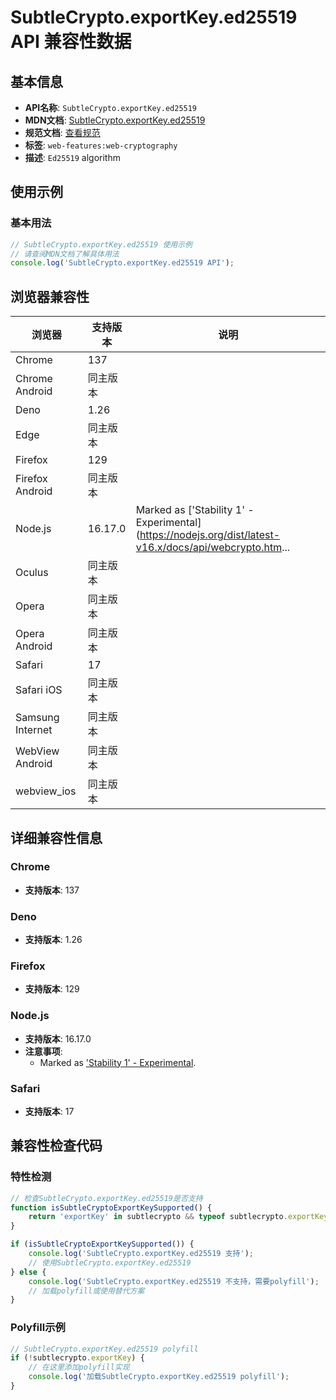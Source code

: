 # SubtleCrypto.exportKey.ed25519 API 兼容性数据

## 基本信息

- **API名称**: `SubtleCrypto.exportKey.ed25519`
- **MDN文档**: [SubtleCrypto.exportKey.ed25519](https://developer.mozilla.org/docs/Web/API/SubtleCrypto/exportKey)
- **规范文档**: [查看规范](https://wicg.github.io/webcrypto-secure-curves/#ed25519)
- **标签**: `web-features:web-cryptography`
- **描述**: `Ed25519` algorithm

## 使用示例

### 基本用法

```javascript
// SubtleCrypto.exportKey.ed25519 使用示例
// 请查阅MDN文档了解具体用法
console.log('SubtleCrypto.exportKey.ed25519 API');
```

## 浏览器兼容性

| 浏览器 | 支持版本 | 说明 |
|--------|----------|------|
| Chrome | 137 |  |
| Chrome Android | 同主版本 |  |
| Deno | 1.26 |  |
| Edge | 同主版本 |  |
| Firefox | 129 |  |
| Firefox Android | 同主版本 |  |
| Node.js | 16.17.0 | Marked as ['Stability 1' - Experimental](https://nodejs.org/dist/latest-v16.x/docs/api/webcrypto.htm... |
| Oculus | 同主版本 |  |
| Opera | 同主版本 |  |
| Opera Android | 同主版本 |  |
| Safari | 17 |  |
| Safari iOS | 同主版本 |  |
| Samsung Internet | 同主版本 |  |
| WebView Android | 同主版本 |  |
| webview_ios | 同主版本 |  |

## 详细兼容性信息

### Chrome

- **支持版本**: 137

### Deno

- **支持版本**: 1.26

### Firefox

- **支持版本**: 129

### Node.js

- **支持版本**: 16.17.0
- **注意事项**:
  - Marked as ['Stability 1' - Experimental](https://nodejs.org/dist/latest-v16.x/docs/api/webcrypto.html#ed25519ed448x25519x448-key-pairs).

### Safari

- **支持版本**: 17

## 兼容性检查代码

### 特性检测

```javascript
// 检查SubtleCrypto.exportKey.ed25519是否支持
function isSubtleCryptoExportKeySupported() {
    return 'exportKey' in subtlecrypto && typeof subtlecrypto.exportKey === 'function';
}

if (isSubtleCryptoExportKeySupported()) {
    console.log('SubtleCrypto.exportKey.ed25519 支持');
    // 使用SubtleCrypto.exportKey.ed25519
} else {
    console.log('SubtleCrypto.exportKey.ed25519 不支持，需要polyfill');
    // 加载polyfill或使用替代方案
}
```

### Polyfill示例

```javascript
// SubtleCrypto.exportKey.ed25519 polyfill
if (!subtlecrypto.exportKey) {
    // 在这里添加polyfill实现
    console.log('加载SubtleCrypto.exportKey.ed25519 polyfill');
}
```

